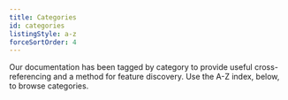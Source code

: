 ```yaml
---
title: Categories
id: categories
listingStyle: a-z
forceSortOrder: 4
---
```


Our documentation has been tagged by category to provide useful cross-referencing and a method for feature discovery. Use the A-Z index, below, to browse categories.

